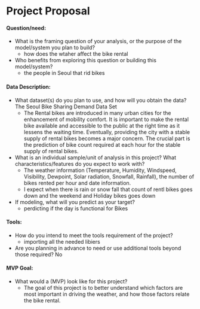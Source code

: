 # Project Proposal

#### Question/need:
* What is the framing question of your analysis, or the purpose of the model/system you plan to build? 
  * how does the wtaher affect the bike rental 
* Who benefits from exploring this question or building this model/system? 
  * the people in Seoul that rid bikes

#### Data Description:
* What dataset(s) do you plan to use, and how will you obtain the data? The Seoul Bike Sharing Demand Data Set
  - The Rental bikes are introduced in many urban cities for the enhancement of mobility comfort. It is important to make the rental bike available and accessible to the public at the right time as it lessens the waiting time. Eventually, providing the city with a stable supply of rental bikes becomes a major concern. The crucial part is the prediction of bike count required at each hour for the stable supply of rental bikes.
* What is an individual sample/unit of analysis in this project? What characteristics/features do you expect to work with? 
  - The weather information (Temperature, Humidity, Windspeed, Visibility, Dewpoint, Solar radiation, Snowfall, Rainfall), the number of bikes rented per hour and date information.
  - I expect when there is rain or snow fall that count of rentl bikes goes down and the weekend and Holiday bikes goes down   
* If modeling, what will you predict as your target? 
   * perdicting if the day is functional for Bikes  

#### Tools:
* How do you intend to meet the tools requirement of the project? 
    * importing all the needed libiers 
* Are you planning in advance to need or use additional tools beyond those required? No

#### MVP Goal:
* What would a (MVP) look like for this project?
   * The goal of this project is to better understand which factors are most important in driving the weather, and how those factors relate the bike rental.
